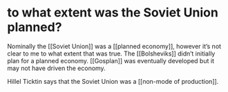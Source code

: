 # to what extent was the Soviet Union planned?

Nominally the [[Soviet Union]] was a [[planned economy]], however it&rsquo;s not clear to me to what extent that was true. The [[Bolsheviks]] didn&rsquo;t initially plan for a planned economy. [[Gosplan]] was eventually developed but it may not have driven the economy.

Hillel Ticktin says that the Soviet Union was a [[non-mode of production]].

